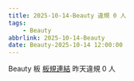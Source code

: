 ```yaml
---
title: 2025-10-14-Beauty 違規 0 人
tags:
    - Beauty
abbrlink: 2025-10-14-Beauty
date: Beauty-2025-10-14 12:00:00
---
```

Beauty 板 [板規連結](https://www.ptt.cc/bbs/Beauty/M.1630069980.A.84B.html)
昨天違規 0 人
